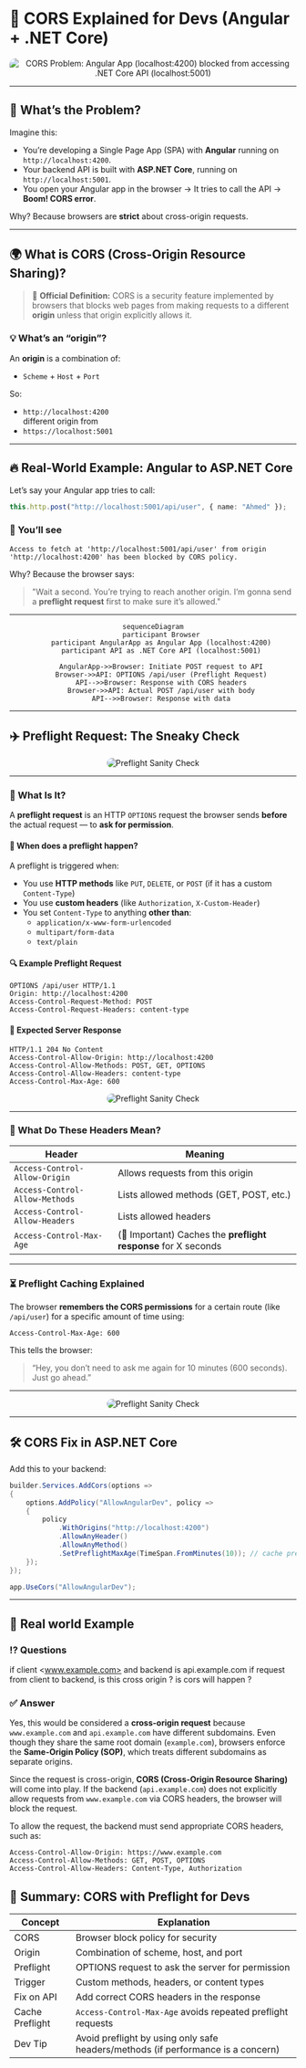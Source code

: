 # 🧭 **CORS Explained for Devs (Angular + .NET Core)**

<div style="text-align: center;">
    <img src="images/cors-problem.png" style="border-radius: 10px;" alt="CORS Problem: Angular App (localhost:4200) blocked from accessing .NET Core API (localhost:5001)"/>
</div>

---

## 📌 What’s the Problem?

Imagine this:

- You’re developing a Single Page App (SPA) with **Angular** running on `http://localhost:4200`.
- Your backend API is built with **ASP.NET Core**, running on `http://localhost:5001`.
- You open your Angular app in the browser → It tries to call the API → **Boom! CORS error**.

Why? Because browsers are **strict** about cross-origin requests.

---

## 🌍 **What is CORS (Cross-Origin Resource Sharing)?**

> 📖 **Official Definition:** CORS is a security feature implemented by browsers that blocks web pages from making requests to a different **origin** unless that origin explicitly allows it.

### 💡 **What’s an “origin”?**

An **origin** is a combination of:

- `Scheme` + `Host` + `Port`

So:

- `http://localhost:4200`  
  different origin from
- `https://localhost:5001`

---

## 🔥 Real-World Example: Angular to ASP.NET Core

Let’s say your Angular app tries to call:

```ts
this.http.post("http://localhost:5001/api/user", { name: "Ahmed" });
```

### 🛑 You’ll see

```http
Access to fetch at 'http://localhost:5001/api/user' from origin 'http://localhost:4200' has been blocked by CORS policy.
```

Why? Because the browser says:

> "Wait a second. You’re trying to reach another origin. I’m gonna send a **preflight request** first to make sure it’s allowed."

---

<div style="text-align: center;">

```mermaid
sequenceDiagram
    participant Browser
    participant AngularApp as Angular App (localhost:4200)
    participant API as .NET Core API (localhost:5001)

    AngularApp->>Browser: Initiate POST request to API
    Browser->>API: OPTIONS /api/user (Preflight Request)
    API-->>Browser: Response with CORS headers
    Browser->>API: Actual POST /api/user with body
    API-->>Browser: Response with data
```

</div>

---

## ✈️ **Preflight Request: The Sneaky Check**

<div style="text-align: center;">
    <img src="images/preflight-sanity-check.png" style="border-radius: 10px;" alt="Preflight Sanity Check"/>
</div>

---

### 🧐 What Is It?

A **preflight request** is an HTTP `OPTIONS` request the browser sends **before** the actual request — to **ask for permission**.

#### 🔁 When does a preflight happen?

A preflight is triggered when:

- You use **HTTP methods** like `PUT`, `DELETE`, or `POST` (if it has a custom `Content-Type`)
- You use **custom headers** (like `Authorization`, `X-Custom-Header`)
- You set `Content-Type` to anything **other than**:
  - `application/x-www-form-urlencoded`
  - `multipart/form-data`
  - `text/plain`

#### 🔍 Example Preflight Request

```http
OPTIONS /api/user HTTP/1.1
Origin: http://localhost:4200
Access-Control-Request-Method: POST
Access-Control-Request-Headers: content-type
```

#### 🔐 Expected Server Response

```http
HTTP/1.1 204 No Content
Access-Control-Allow-Origin: http://localhost:4200
Access-Control-Allow-Methods: POST, GET, OPTIONS
Access-Control-Allow-Headers: content-type
Access-Control-Max-Age: 600
```

<div style="text-align: center;">
    <img src="images/preflight-response.png" style="border-radius: 10px;" alt="Preflight Sanity Check"/>
</div>

---

### 🧠 What Do These Headers Mean?

| Header                         | Meaning                                                        |
| ------------------------------ | -------------------------------------------------------------- |
| `Access-Control-Allow-Origin`  | Allows requests from this origin                               |
| `Access-Control-Allow-Methods` | Lists allowed methods (GET, POST, etc.)                        |
| `Access-Control-Allow-Headers` | Lists allowed headers                                          |
| `Access-Control-Max-Age`       | (🌟 Important) Caches the **preflight response** for X seconds |

---

### ⏳ **Preflight Caching Explained**

The browser **remembers the CORS permissions** for a certain route (like `/api/user`) for a specific amount of time using:

```http
Access-Control-Max-Age: 600
```

This tells the browser:

> “Hey, you don’t need to ask me again for 10 minutes (600 seconds). Just go ahead.”

---

<div style="text-align: center;">
    <img src="images/preflight-caching.png" style="border-radius: 10px;" alt="Preflight Sanity Check"/>
</div>

---

## 🛠️ CORS Fix in ASP.NET Core

Add this to your backend:

```csharp
builder.Services.AddCors(options =>
{
    options.AddPolicy("AllowAngularDev", policy =>
    {
        policy
            .WithOrigins("http://localhost:4200")
            .AllowAnyHeader()
            .AllowAnyMethod()
            .SetPreflightMaxAge(TimeSpan.FromMinutes(10)); // cache preflight
    });
});

app.UseCors("AllowAngularDev");
```

---

## 📝 **Real world Example**

### ⁉️ Questions

if client <www.example.com> and backend is api.example.com if request from client to backend, is this cross origin ? is cors will happen ?

### ✅ Answer

Yes, this would be considered a **cross-origin request** because `www.example.com` and `api.example.com` have different subdomains. Even though they share the same root domain (`example.com`), browsers enforce the **Same-Origin Policy (SOP)**, which treats different subdomains as separate origins.

Since the request is cross-origin, **CORS (Cross-Origin Resource Sharing)** will come into play. If the backend (`api.example.com`) does not explicitly allow requests from `www.example.com` via CORS headers, the browser will block the request.

To allow the request, the backend must send appropriate CORS headers, such as:

```http
Access-Control-Allow-Origin: https://www.example.com
Access-Control-Allow-Methods: GET, POST, OPTIONS
Access-Control-Allow-Headers: Content-Type, Authorization
```

## 🌟 Summary: CORS with Preflight for Devs

| Concept         | Explanation                                                                      |
| --------------- | -------------------------------------------------------------------------------- |
| CORS            | Browser block policy for security                                                |
| Origin          | Combination of scheme, host, and port                                            |
| Preflight       | OPTIONS request to ask the server for permission                                 |
| Trigger         | Custom methods, headers, or content types                                        |
| Fix on API      | Add correct CORS headers in the response                                         |
| Cache Preflight | `Access-Control-Max-Age` avoids repeated preflight requests                      |
| Dev Tip         | Avoid preflight by using only safe headers/methods (if performance is a concern) |
